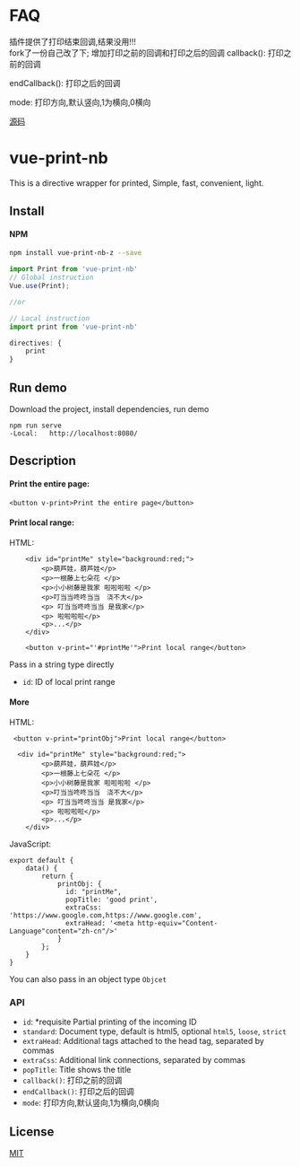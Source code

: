 # FAQ
插件提供了打印结束回调,结果没用!!!  
fork了一份自己改了下;
增加打印之前的回调和打印之后的回调
callback(): 打印之前的回调  

endCallback(): 打印之后的回调  

mode: 打印方向,默认竖向,1为横向,0横向

<a href="https://github.com/Harley-K/vue-print-nb-z" target="_blank">源码</a>


# vue-print-nb

This is a directive wrapper for printed, Simple, fast, convenient, light.

## Install

#### NPM
```bash
npm install vue-print-nb-z --save
```

```javascript
import Print from 'vue-print-nb'
// Global instruction 
Vue.use(Print);

//or

// Local instruction
import print from 'vue-print-nb'

directives: {
    print   
}
```
## Run demo
Download the project, install dependencies, run demo
```
npm run serve
-Local:   http://localhost:8080/
```

## Description

#### Print the entire page:

```
<button v-print>Print the entire page</button>
```


#### Print local range:

HTML:
```
    <div id="printMe" style="background:red;">
        <p>葫芦娃，葫芦娃</p>
        <p>一根藤上七朵花 </p>
        <p>小小树藤是我家 啦啦啦啦 </p>
        <p>叮当当咚咚当当　浇不大</p>
        <p> 叮当当咚咚当当 是我家</p>
        <p> 啦啦啦啦</p>
        <p>...</p>
    </div>

    <button v-print="'#printMe'">Print local range</button>
```
Pass in a string type directly
* `id`: ID of local print range

#### More
HTML:
```
 <button v-print="printObj">Print local range</button>
 
  <div id="printMe" style="background:red;">
        <p>葫芦娃，葫芦娃</p>
        <p>一根藤上七朵花 </p>
        <p>小小树藤是我家 啦啦啦啦 </p>
        <p>叮当当咚咚当当　浇不大</p>
        <p> 叮当当咚咚当当 是我家</p>
        <p> 啦啦啦啦</p>
        <p>...</p>
    </div>
```
JavaScript:
```
export default {
    data() {
        return {
            printObj: {
              id: "printMe",
              popTitle: 'good print',
              extraCss: 'https://www.google.com,https://www.google.com',
              extraHead: '<meta http-equiv="Content-Language"content="zh-cn"/>'
            }
        };
    }
}
```
You can also pass in an object type `Objcet`

### API
* `id`:  *requisite Partial printing of the incoming ID
* `standard`: Document type, default is html5, optional `html5`, `loose`, `strict`
* `extraHead`: Additional tags attached to the head tag, separated by commas
* `extraCss`:  Additional link connections, separated by commas
* `popTitle`: Title shows the title
* `callback()`: 打印之前的回调
* `endCallback()`: 打印之后的回调
* `mode`: 打印方向,默认竖向,1为横向,0横向
## License

[MIT](http://opensource.org/licenses/MIT)